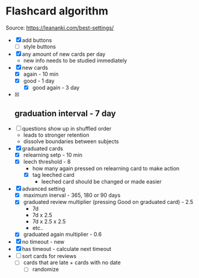 # Flashcard algorithm
Source: https://leananki.com/best-settings/
- [x] add buttons
    - [ ] style buttons
- [x] any amount of new cards per day
    - new info needs to be studied immediately
- [x] new cards
    - [x] again - 10 min
    - [x] good - 1 day
        - [x] good again - 3 day
- [x] graduation interval - 7 day
    - 
- [ ] questions show up in shuffled order
    - leads to stronger retention
    - dissolve boundaries between subjects
- [x] graduated cards
    - [x] relearning setp - 10 min
    - [x] leech threshold - 8
        - how many again pressed on relearning card to make action
        - [x] tag leeched card
            - leeched card should be changed or made easier
- [x] advanced setting
    - [x] maximum inerval - 365, 180 or 90 days
    - [x] graduated review multiplier (pressing Good on graduated card) - 2.5
        - 7d
        - 7d x 2.5
        - 7d x 2.5 x 2.5
        - etc..
    - [x] graduated again multiplier - 0.6

- [x] no timeout - new
- [x] has timeout - calculate next timeout
- [ ] sort cards for reviews
    - [ ] cards that are late + cards with no date
        - [ ] randomize
